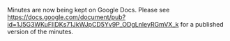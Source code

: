 Minutes are now being kept on Google Docs. Please see https://docs.google.com/document/pub?id=1J5G3WKuFIlDKs71JkWJpCD5Yv9P_ODgLnleyRGmVX_k for a published version of the minutes.